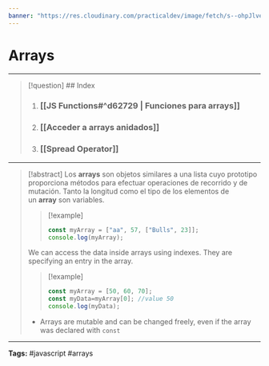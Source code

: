 ```yaml
---
banner: "https://res.cloudinary.com/practicaldev/image/fetch/s--ohpJlve1--/c_imagga_scale,f_auto,fl_progressive,h_420,q_auto,w_1000/https://res.cloudinary.com/drquzbncy/image/upload/v1586605549/javascript_banner_sxve2l.jpg"
---
```

# Arrays
<hr> 

> [!question] ## Index
> 
>1. ### [[JS Functions#^d62729 | Funciones para arrays]]
>2. ### [[Acceder a arrays anidados]]
>3. ### [[Spread Operator]]

<hr> 

> [!abstract]
> Los **arrays** son objetos similares a una lista cuyo prototipo proporciona métodos para efectuar operaciones de recorrido y de mutación. 
> Tanto la longitud como el tipo de los elementos de un **array** son variables.
> > [!example]
> > ```js
> > const myArray = ["aa", 57, ["Bulls", 23]];
> > console.log(myArray);
> > ```
> We can access the data inside arrays using indexes. They are specifying an entry in the array.  
> 
> > [!example]
> > ```js
> > const myArray = [50, 60, 70];  
> > const myData=myArray[0]; //value 50
> > console.log(myData);
> > ```
> 
> * Arrays are mutable and can be changed freely, even if the array was declared with `const`

<hr>
<b>Tags:</b> #javascript #arrays